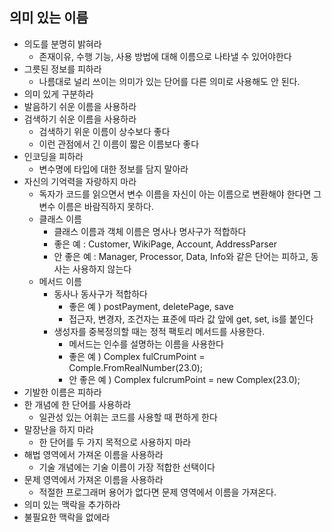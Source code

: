 ## 의미 있는 이름

- 의도를 분명히 밝혀라
    - 존재이유, 수행 기능, 사용 방법에 대해 이름으로 나타낼 수 있어야한다
- 그릇된 정보를 피하라
    - 나름대로 널리 쓰이는 의미가 있는 단어를 다른 의미로 사용해도 안 된다.
- 의미 있게 구분하라
- 발음하기 쉬운 이름을 사용하라
- 검색하기 쉬운 이름을 사용하라
    - 검색하기 위운 이름이 상수보다 좋다
    - 이런 관점에서 긴 이름이 짧은 이름보다 좋다
- 인코딩을 피하라
    - 변수명에 타입에 대한 정보를 담지 말아라
- 자신의 기억력을 자랑하지 마라
    - 독자가 코드를 읽으면서 변수 이름을 자신이 아는 이름으로 변환해야 한다면 그 변수 이름은 바람직하지 못하다.
    - 클래스 이름
        - 클래스 이름과 객체 이름은 명사나 명사구가 적합하다
        - 좋은 예 : Customer, WikiPage, Account, AddressParser
        - 안 좋은 예 : Manager, Processor, Data, Info와 같은 단어는 피하고, 동사는 사용하지 않는다
    - 메서드 이름
        - 동사나 동사구가 적합하다
            - 좋은 예 ) postPayment, deletePage, save
            - 접근자, 변경자, 조건자는 표준에 따라 값 앞에 get, set, is를 붙인다
        - 생성자를 중복정의할 때는 정적 팩토리 메서드를 사용한다.
            - 메서드는 인수를 설명하는 이름을 사용한다
            - 좋은 예 ) Complex fulCrumPoint = Comple.FromRealNumber(23.0);
            - 안 좋은 예 ) Complex fulcrumPoint = new Complex(23.0);
- 기발한 이름은 피하라
- 한 개념에 한 단어를 사용하라
    - 일관성 있는 어휘는 코드를 사용할 때 편하게 한다
- 말장난을 하지 마라
    - 한 단어를 두 가지 목적으로 사용하지 마라
- 해법 영역에서 가져온 이름을 사용하라
    - 기술 개념에는 기술 이름이 가장 적합한 선택이다
- 문제 영역에서 가져온 이름을 사용하라
    - 적절한 프로그래머 용어가 없다면 문제 영역에서 이름을 가져온다.
- 의미 있는 맥락을 추가하라
- 불필요한 맥락을 없에라